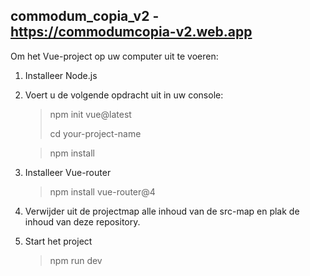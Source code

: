 ## commodum_copia_v2 - https://commodumcopia-v2.web.app

Om het Vue-project op uw computer uit te voeren:
1.	Installeer Node.js
2.	Voert u de volgende opdracht uit in uw console:
	> npm init vue@latest
	> 
	> cd your-project-name
  
	> npm install
3.	Installeer Vue-router
	> npm install vue-router@4
4.	Verwijder uit de projectmap alle inhoud van de src-map en plak de inhoud van deze repository.
5.	Start het project
	> npm run dev
